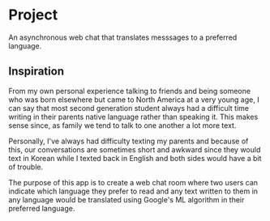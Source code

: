 # Project

An asynchronous web chat that translates messsages to a preferred language.

## Inspiration

From my own personal experience talking to friends and being someone who was born elsewhere but came to North America
at a very young age, I can say that most second generation student always had a difficult time writing in their parents native
language rather than speaking it. This makes sense since, as family we tend to talk to one another a lot more text. 

Personally, I've always had difficulty texting my parents and because of this, our conversations are sometimes short and awkward since
they would text in Korean while I texted back in English and both sides would have a bit of trouble.

The purpose of this app is to create a web chat room where two users can indicate which language they prefer to read and any text 
written to them in any language would be translated using Google's ML algorithm in their preferred language.
